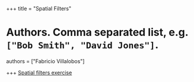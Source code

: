 +++
title = "Spatial Filters"

# Authors. Comma separated list, e.g. `["Bob Smith", "David Jones"]`.
authors = ["Fabricio Villalobos"]

  
+++
<a href="http://fabro.github.io/ejercicio_spatial_filters.html">Spatial filters exercise</a>
